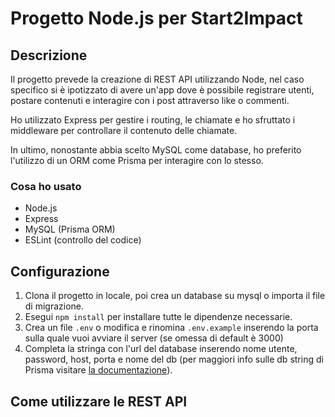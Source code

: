 # Progetto Node.js per Start2Impact

## Descrizione

Il progetto prevede la creazione di REST API utilizzando Node, nel caso specifico si è ipotizzato di avere un'app dove è possibile registrare utenti, postare contenuti e interagire con i post attraverso like o commenti.

Ho utilizzato Express per gestire i routing, le chiamate e ho sfruttato i middleware per controllare il contenuto delle chiamate.

In ultimo, nonostante abbia scelto MySQL come database, ho preferito l'utilizzo di un ORM come Prisma per interagire con lo stesso.

### Cosa ho usato

- Node.js
- Express
- MySQL (Prisma ORM)
- ESLint (controllo del codice)

## Configurazione

1. Clona il progetto in locale, poi crea un database su mysql o importa il file di migrazione.
2. Esegui `npm install` per installare tutte le dipendenze necessarie.
3. Crea un file `.env` o modifica e rinomina `.env.example` inserendo la porta sulla quale vuoi avviare il server (se omessa di default è 3000)
4. Completa la stringa con l'url del database inserendo nome utente, password, host, porta e nome del db (per maggiori info sulle db string di Prisma visitare [la documentazione](https://pris.ly/d/connection-strings)).

## Come utilizzare le REST API
